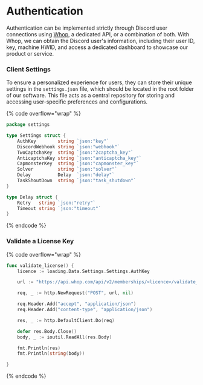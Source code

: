 # Authentication

Authentication can be implemented strictly through Discord user connections using [Whop](https://whop.com), a dedicated API, or a combination of both. With Whop, we can obtain the Discord user's information, including their user ID, key, machine HWID, and access a dedicated dashboard to showcase our product or service.

### Client Settings

To ensure a personalized experience for users, they can store their unique settings in the `settings.json` file, which should be located in the root folder of our software. This file acts as a central repository for storing and accessing user-specific preferences and configurations.

{% code overflow="wrap" %}
```go
package settings

type Settings struct {
	AuthKey        string `json:"key"`
	DiscordWebhook string `json:"webhook"`
	TwoCaptchaKey  string `json:"2captcha_key"`
	AnticaptchaKey string `json:"anticaptcha_key"`
	CapmonsterKey  string `json:"capmonster_key"`
	Solver         string `json:"solver"`
	Delay          Delay  `json:"delay"`
	TaskShoutDown  string `json:"task_shutdown"`
}

type Delay struct {
	Retry   string `json:"retry"`
	Timeout string `json:"timeout"`
}
```
{% endcode %}

### Validate a License Key

{% code overflow="wrap" %}
```go
func validate_license() {
	licence := loading.Data.Settings.Settings.AuthKey

	url := "https://api.whop.com/api/v2/memberships/<licence>/validate_license"

	req, _ := http.NewRequest("POST", url, nil)

	req.Header.Add("accept", "application/json")
	req.Header.Add("content-type", "application/json")

	res, _ := http.DefaultClient.Do(req)

	defer res.Body.Close()
	body, _ := ioutil.ReadAll(res.Body)

	fmt.Println(res)
	fmt.Println(string(body))

}
```
{% endcode %}



